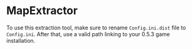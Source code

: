 # MapExtractor
To use this extraction tool, make sure to rename `Config.ini.dist` file to `Config.ini`. After that, use a valid path linking to your 0.5.3 game installation.

